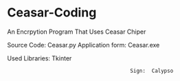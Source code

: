 # Ceasar-Coding
An Encrpytion Program That Uses Ceasar Chiper

Source Code: Ceasar.py
Application form: Ceasar.exe

Used Libraries: Tkinter


                                            Sign:  Calypso
